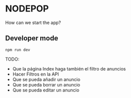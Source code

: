 # NODEPOP #

How can we start the app?

## Developer mode ##

```
npm run dev
```
TODO:
- Que la página Index haga también el filtro de anuncios
- Hacer Filtros en la API
- Que se pueda añadir un anuncio
- Que se pueda borrar un anuncio
- Que se pueda editar un anuncio